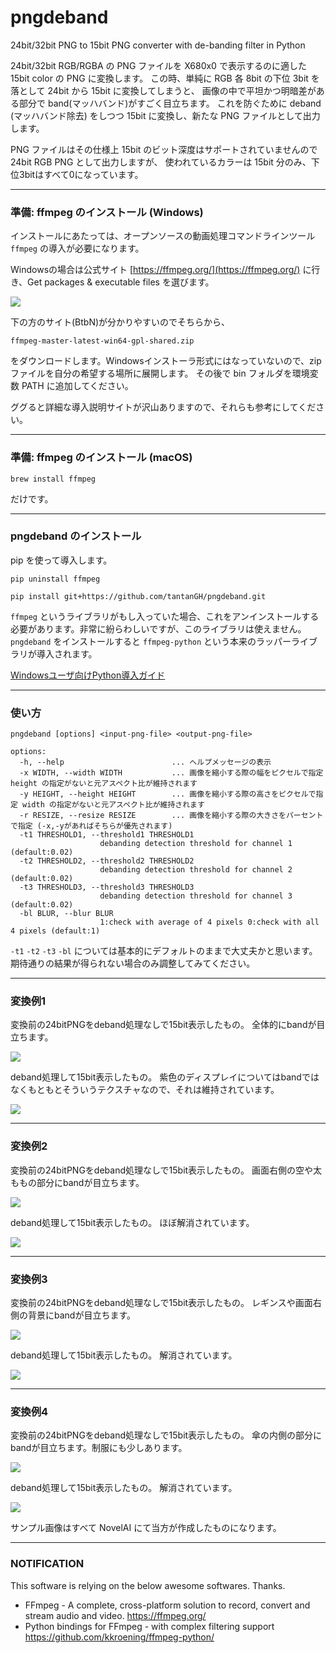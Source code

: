 # pngdeband
24bit/32bit PNG to 15bit PNG converter with de-banding filter in Python

24bit/32bit RGB/RGBA の PNG ファイルを X680x0 で表示するのに適した 15bit color の PNG に変換します。
この時、単純に RGB 各 8bit の下位 3bit を落として 24bit から 15bit に変換してしまうと、
画像の中で平坦かつ明暗差がある部分で band(マッハバンド)がすごく目立ちます。
これを防ぐために deband (マッハバンド除去) をしつつ 15bit に変換し、新たな PNG ファイルとして出力します。

PNG ファイルはその仕様上 15bit のビット深度はサポートされていませんので 24bit RGB PNG として出力しますが、
使われているカラーは 15bit 分のみ、下位3bitはすべて0になっています。

---

### 準備: ffmpeg のインストール (Windows)

インストールにあたっては、オープンソースの動画処理コマンドラインツール `ffmpeg` の導入が必要になります。

Windowsの場合は公式サイト [https://ffmpeg.org/](https://ffmpeg.org/) に行き、Get packages & executable files を選びます。

![](images/ffmpeg1.png)

下の方のサイト(BtbN)が分かりやすいのでそちらから、

    ffmpeg-master-latest-win64-gpl-shared.zip

をダウンロードします。Windowsインストーラ形式にはなっていないので、zipファイルを自分の希望する場所に展開します。
その後で bin フォルダを環境変数 PATH に追加してください。

ググると詳細な導入説明サイトが沢山ありますので、それらも参考にしてください。

---

### 準備: ffmpeg のインストール (macOS)

    brew install ffmpeg

だけです。

---

### pngdeband のインストール

pip を使って導入します。

    pip uninstall ffmpeg

    pip install git+https://github.com/tantanGH/pngdeband.git

`ffmpeg` というライブラリがもし入っていた場合、これをアンインストールする必要があります。非常に紛らわしいですが、このライブラリは使えません。
`pngdeband` をインストールすると `ffmpeg-python` という本来のラッパーライブラリが導入されます。

[Windowsユーザ向けPython導入ガイド](https://github.com/tantanGH/distribution/blob/main/windows_python_for_x68k.md)

---

### 使い方

    pngdeband [options] <input-png-file> <output-png-file>

    options:
      -h, --help                        ... ヘルプメッセージの表示
      -x WIDTH, --width WIDTH           ... 画像を縮小する際の幅をピクセルで指定 height の指定がないと元アスペクト比が維持されます
      -y HEIGHT, --height HEIGHT        ... 画像を縮小する際の高さをピクセルで指定 width の指定がないと元アスペクト比が維持されます
      -r RESIZE, --resize RESIZE        ... 画像を縮小する際の大きさをパーセントで指定 (-x,-yがあればそちらが優先されます)
      -t1 THRESHOLD1, --threshold1 THRESHOLD1
                        debanding detection threshold for channel 1 (default:0.02)
      -t2 THRESHOLD2, --threshold2 THRESHOLD2
                        debanding detection threshold for channel 2 (default:0.02)
      -t3 THRESHOLD3, --threshold3 THRESHOLD3
                        debanding detection threshold for channel 3 (default:0.02)
      -bl BLUR, --blur BLUR
                        1:check with average of 4 pixels 0:check with all 4 pixels (default:1)

`-t1` `-t2` `-t3` `-bl` については基本的にデフォルトのままで大丈夫かと思います。
期待通りの結果が得られない場合のみ調整してみてください。

---

### 変換例1

変換前の24bitPNGをdeband処理なしで15bit表示したもの。
全体的にbandが目立ちます。

![](images/sample4.png)

deband処理して15bit表示したもの。
紫色のディスプレイについてはbandではなくもともとそういうテクスチャなので、それは維持されています。

![](images/sample4d.png)

---

### 変換例2

変換前の24bitPNGをdeband処理なしで15bit表示したもの。
画面右側の空や太ももの部分にbandが目立ちます。

![](images/sample1.png)

deband処理して15bit表示したもの。
ほぼ解消されています。

![](images/sample1d.png)

---

### 変換例3

変換前の24bitPNGをdeband処理なしで15bit表示したもの。
レギンスや画面右側の背景にbandが目立ちます。

![](images/sample2.png)

deband処理して15bit表示したもの。
解消されています。

![](images/sample2d.png)

---

### 変換例4

変換前の24bitPNGをdeband処理なしで15bit表示したもの。
傘の内側の部分にbandが目立ちます。制服にも少しあります。

![](images/sample3.png)

deband処理して15bit表示したもの。
解消されています。

![](images/sample3d.png)


サンプル画像はすべて NovelAI にて当方が作成したものになります。


---

### NOTIFICATION

This software is relying on the below awesome softwares. Thanks.

* FFmpeg - A complete, cross-platform solution to record, convert and stream audio and video. https://ffmpeg.org/
* Python bindings for FFmpeg - with complex filtering support https://github.com/kkroening/ffmpeg-python/
